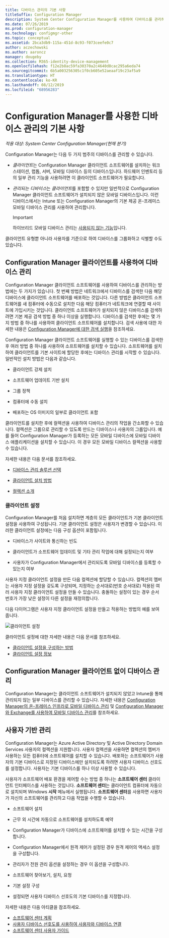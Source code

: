 ```yaml
---
title: 디바이스 관리의 기본 사항
titleSuffix: Configuration Manager
description: System Center Configuration Manager를 사용하여 디바이스를 관리하는 방법을 알아봅니다.
ms.date: 07/26/2019
ms.prod: configuration-manager
ms.technology: configmgr-other
ms.topic: conceptual
ms.assetid: 2bca3db9-115a-451d-8c93-f073ceefe0c7
author: aczechowski
ms.author: aaroncz
manager: dougeby
ms.collection: M365-identity-device-management
ms.openlocfilehash: f12e2b8ac59fa30370a2c4640d8cac295a6eda74
ms.sourcegitcommit: 6b5a003256305c1f0cb605e52aeaaf19c23af5a9
ms.translationtype: HT
ms.contentlocale: ko-KR
ms.lasthandoff: 08/12/2019
ms.locfileid: "68956283"
---
```

# <a name="fundamentals-of-managing-devices-with-configuration-manager"></a>Configuration Manager를 사용한 디바이스 관리의 기본 사항

*적용 대상: System Center Configuration Manager(현재 분기)*

Configuration Manager는 다음 두 가지 범주의 디바이스를 관리할 수 있습니다.

- *클라이언트*는 Configuration Manager 클라이언트 소프트웨어를 설치하는 워크스테이션, 랩톱, 서버, 모바일 디바이스 등의 디바이스입니다. 하드웨어 인벤토리 등의 일부 관리 기능을 사용하려면 이 클라이언트 소프트웨어가 필요합니다.  

- *관리되는 디바이스*는 *클라이언트*를 포함할 수 있지만 일반적으로 Configuration Manager 클라이언트 소프트웨어가 설치되지 않은 모바일 디바이스입니다. 이런 디바이스에서는 Intune 또는 Configuration Manager의 기본 제공 온-프레미스 모바일 디바이스 관리를 사용하여 관리합니다.

    > [!Important]  
    > 하이브리드 모바일 디바이스 관리는 [사용되지 않는 기능](/sccm/mdm/understand/hybrid-mobile-device-management)입니다.

클라이언트 유형뿐 아니라 사용자를 기준으로 하여 디바이스를 그룹화하고 식별할 수도 있습니다.

## <a name="managing-devices-with-the-configuration-manager-client"></a>Configuration Manager 클라이언트를 사용하여 디바이스 관리

Configuration Manager 클라이언트 소프트웨어를 사용하여 디바이스를 관리하는 방법에는 두 가지가 있습니다. 첫 번째 방법은 네트워크에서 디바이스를 검색한 다음 해당 디바이스에 클라이언트 소프트웨어를 배포하는 것입니다. 다른 방법은 클라이언트 소프트웨어를 새 컴퓨터에 수동으로 설치한 다음 해당 컴퓨터가 네트워크에 연결할 때 사이트에 가입시키는 것입니다. 클라이언트 소프트웨어가 설치되지 않은 디바이스를 검색하려면 기본 제공 검색 방법 중 하나 이상을 실행합니다. 디바이스를 검색한 후에는 몇 가지 방법 중 하나를 사용하여 클라이언트 소프트웨어를 설치합니다. 검색 사용에 대한 자세한 내용은 [Configuration Manager에 대한 검색 실행](/sccm/core/servers/deploy/configure/run-discovery)을 참조하세요.  

Configuration Manager 클라이언트 소프트웨어를 실행할 수 있는 디바이스를 검색한 후 여러 방법 중 하나를 사용하여 소프트웨어를 설치할 수 있습니다. 소프트웨어를 설치하여 클라이언트를 기본 사이트에 할당한 후에는 디바이스 관리를 시작할 수 있습니다. 일반적인 설치 방법은 다음과 같습니다.

- 클라이언트 강제 설치

- 소프트웨어 업데이트 기반 설치

- 그룹 정책

- 컴퓨터에 수동 설치

- 배포하는 OS 이미지의 일부로 클라이언트 포함  

클라이언트를 설치한 후에 컬렉션을 사용하여 디바이스 관리의 작업을 간소화할 수 있습니다. 컬렉션은 그룹으로 관리할 수 있도록 만드는 디바이스나 사용자의 그룹입니다. 예를 들어 Configuration Manager가 등록하는 모든 모바일 디바이스에 모바일 디바이스 애플리케이션을 설치할 수 있습니다. 이 경우 모든 모바일 디바이스 컬렉션을 사용할 수 있습니다.  

자세한 내용은 다음 문서를 참조하세요.  

- [디바이스 관리 솔루션 선택](/sccm/core/plan-design/choose-a-device-management-solution)  

- [클라이언트 설치 방법](/sccm/core/clients/deploy/plan/client-installation-methods)  

- [컬렉션 소개](/sccm/core/clients/manage/collections/introduction-to-collections)  

### <a name="client-settings"></a>클라이언트 설정

Configuration Manager를 처음 설치하면 계층의 모든 클라이언트가 기본 클라이언트 설정을 사용하여 구성됩니다. 기본 클라이언트 설정은 사용자가 변경할 수 있습니다. 이러한 클라이언트 설정에는 다음 구성 옵션이 포함됩니다.

- 디바이스가 사이트와 통신하는 빈도

- 클라이언트가 소프트웨어 업데이트 및 기타 관리 작업에 대해 설정되는지 여부

- 사용자가 Configuration Manager에서 관리되도록 모바일 디바이스를 등록할 수 있는지 여부  

사용자 지정 클라이언트 설정을 만든 다음 컬렉션에 할당할 수 있습니다. 컬렉션의 멤버는 사용자 지정 설정을 갖도록 구성되며, 지정하는 순서대로(번호 순서대로) 적용된 여러 사용자 지정 클라이언트 설정을 만들 수 있습니다. 충돌하는 설정이 있는 경우 순서 번호가 가장 낮은 설정이 다른 설정을 재정의합니다.  

다음 다이어그램은 사용자 지정 클라이언트 설정을 만들고 적용하는 방법의 예를 보여 줍니다.  

![클라이언트 설정](media/ClientSettings.gif)  

클라이언트 설정에 대한 자세한 내용은 다음 문서를 참조하세요.

- [클라이언트 설정을 구성하는 방법](/sccm/core/clients/deploy/configure-client-settings)
- [클라이언트 설정 정보](/sccm/core/clients/deploy/about-client-settings)


## <a name="managing-devices-without-the-configuration-manager-client"></a>Configuration Manager 클라이언트 없이 디바이스 관리

Configuration Manager는 클라이언트 소프트웨어가 설치되지 않았고 Intune을 통해 관리되지 않는 일부 디바이스를 관리할 수 있습니다. 자세한 내용은 [Configuration Manager의 온-프레미스 인프라로 모바일 디바이스 관리](/sccm/mdm/understand/manage-mobile-devices-with-on-premises-infrastructure) 및 [Configuration Manager와 Exchange를 사용하여 모바일 디바이스 관리](/sccm/mdm/deploy-use/manage-mobile-devices-with-exchange-activesync)를 참조하세요.  

## <a name="user-based-management"></a>사용자 기반 관리

Configuration Manager는 Azure Active Directory 및 Active Directory Domain Services 사용자의 컬렉션을 지원합니다. 사용자 컬렉션을 사용하면 컬렉션의 멤버가 사용하는 모든 컴퓨터에 소프트웨어를 설치할 수 있습니다. 배포하는 소프트웨어가 사용자의 기본 디바이스로 지정된 디바이스에만 설치되도록 하려면 사용자 디바이스 선호도를 설정합니다. 사용자는 기본 디바이스를 하나 이상 사용할 수 있습니다.  

사용자가 소프트웨어 배포 환경을 제어할 수는 방법 중 하나는 **소프트웨어 센터** 클라이언트 인터페이스를 사용하는 것입니다. **소프트웨어 센터**는 클라이언트 컴퓨터에 자동으로 설치되며 Windows **시작** 메뉴에서 실행됩니다. **소프트웨어 센터**를 사용하면 사용자가 자신의 소프트웨어를 관리하고 다음 작업을 수행할 수 있습니다.  

- 소프트웨어 설치  

- 근무 외 시간에 자동으로 소프트웨어를 설치하도록 예약  

- Configuration Manager가 디바이스에 소프트웨어를 설치할 수 있는 시간을 구성합니다.  

- Configuration Manager에서 원격 제어가 설정된 경우 원격 제어의 액세스 설정을 구성합니다.  

- 관리자가 전원 관리 옵션을 설정하는 경우 이 옵션을 구성합니다.  

- 소프트웨어 찾아보기, 설치, 요청

- 기본 설정 구성

- 설정되면 사용자 디바이스 선호도의 기본 디바이스를 지정합니다.

자세한 내용은 다음 아티클을 참조하세요.

- [소프트웨어 센터 계획](/sccm/apps/plan-design/plan-for-software-center)
- [사용자 디바이스 선호도를 사용하여 사용자와 디바이스 연결](/sccm/apps/deploy-use/link-users-and-devices-with-user-device-affinity)
- [소프트웨어 센터 사용자 가이드](/sccm/core/understand/software-center)
